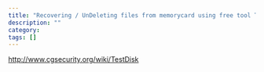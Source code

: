 ```yaml
---
title: "Recovering / UnDeleting files from memorycard using free tool TestDisk"
description: ""
category: 
tags: []
---
```



http://www.cgsecurity.org/wiki/TestDisk
